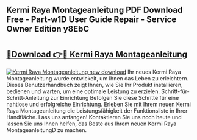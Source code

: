 ## Kermi Raya Montageanleitung PDF Download Free - Part-w1D User Guide Repair - Service Owner Edition y8EbC

# <h2><a href="http://df859w.blite.top/?on=Kermi+Raya+Montageanleitung">🔗Download 👉🔴 Kermi Raya Montageanleitung</a></h2>

[![Kermi Raya Montageanleitung new download](https://i.imgur.com/lujVjoI.png)](http://df859w.blite.top/?on=Kermi+Raya+Montageanleitung)
Ihr neues Kermi Raya Montageanleitung wurde entwickelt, um Ihnen das Leben zu erleichtern. Dieses Benutzerhandbuch zeigt Ihnen, wie Sie Ihr Produkt installieren, bedienen und warten, um eine optimale Leistung zu erzielen. Schritt-für-Schritt-Anleitung zur Einrichtung Befolgen Sie diese Schritte für eine nahtlose und erfolgreiche Einrichtung. Erleben Sie mit Ihrem neuen Kermi Raya Montageanleitung die Leistungsfähigkeit der Funktionsliste in Ihrer Handfläche. Lass uns anfangen! Kontaktieren Sie uns noch heute und lassen Sie uns Ihnen helfen, das Beste aus Ihrem neuen Kermi Raya MontageanleitungD zu machen.
